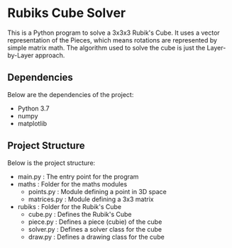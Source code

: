 # Rubiks Cube Solver
This is a Python program to solve a 3x3x3 Rubik's Cube. It
uses a vector representation of the Pieces, which means rotations
are represented by simple matrix math. The algorithm used to solve
the cube is just the Layer-by-Layer approach.

## Dependencies

Below are the dependencies of the project:
* Python 3.7
* numpy
* matplotlib

## Project Structure

Below is the project structure:
* main.py : The entry point for the program
* maths : Folder for the maths modules
    - points.py : Module defining a point in 3D space
    - matrices.py : Module defining a 3x3 matrix
* rubiks : Folder for the Rubik's Cube
    - cube.py : Defines the Rubik's Cube
    - piece.py : Defines a piece (cubie) of the cube
    - solver.py : Defines a solver class for the cube
    - draw.py : Defines a drawing class for the cube